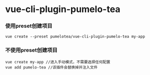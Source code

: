 # vue-cli-plugin-pumelo-tea



### 使用preset创建项目
```
vue create --preset pumelotea/vue-cli-plugin-pumelo-tea my-app
```

### 不使用preset创建项目
```
vue create my-app //进入手动模式，不需要选择任何配置
vue add pumelo-tea //该插件会替换掉并注入文件
```
